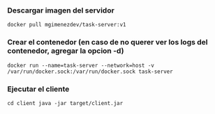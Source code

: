 ### Descargar imagen del servidor
``
docker pull mgimenezdev/task-server:v1
``

### Crear el contenedor (en caso de no querer ver los logs del contenedor, agregar la opcion -d)
``
docker run --name=task-server --network=host -v /var/run/docker.sock:/var/run/docker.sock task-server
``

### Ejecutar el cliente
``
cd client
java -jar target/client.jar
``
